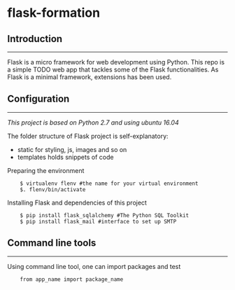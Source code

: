 # flask-formation

## Introduction
---
Flask is a micro framework for web development using Python. This repo is a simple TODO web app that tackles some of the Flask functionalities. As Flask is a minimal framework, extensions has been used.

## Configuration
---
_This project is based on Python 2.7 and using ubuntu 16.04_

The folder structure of Flask project is self-explanatory:
* static for styling, js, images and so on
* templates holds   snippets of code 

Preparing the environment
``` $ pip install virtaualenv 
    $ virtualenv flenv #the name for your virtual environment
    $. flenv/bin/activate
   ```
Installing Flask and dependencies of this project
``` $ pip install Flask #our framework
    $ pip install flask_sqlalchemy #The Python SQL Toolkit 
    $ pip install flask_mail #interface to set up SMTP
   ```
## Command line tools
---
Using command line tool, one can import packages and test 
``` $ python
    from app_name import package_name
   ```
   
   

